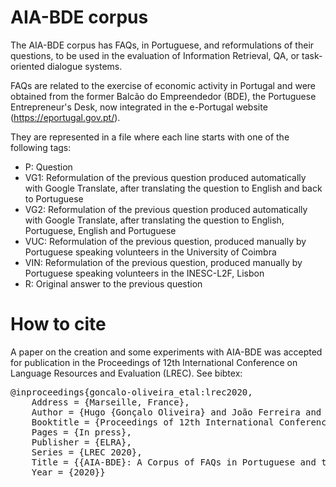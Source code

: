 # AIA-BDE corpus

The AIA-BDE corpus has FAQs, in Portuguese, and reformulations of their questions, to be used in the evaluation of Information Retrieval, QA, or task-oriented dialogue systems.

FAQs are related to the exercise of economic activity in Portugal and were obtained from the former Balcão do Empreendedor (BDE), the Portuguese Entrepreneur's Desk, now integrated in the e-Portugal website (https://eportugal.gov.pt/).

They are represented in a file where each line starts with one of the following tags:
  * P: Question
  * VG1: Reformulation of the previous question produced automatically with Google Translate, after translating the question to English and back to Portuguese
  * VG2: Reformulation of the previous question produced automatically with Google Translate, after translating the question to English, Portuguese, English and Portuguese
  * VUC: Reformulation of the previous question, produced manually by Portuguese speaking volunteers in the University of Coimbra
  * VIN: Reformulation of the previous question, produced manually by Portuguese speaking volunteers in the INESC-L2F, Lisbon
  * R: Original answer to the previous question

# How to cite

A paper on the creation and some experiments with AIA-BDE was accepted for publication in the Proceedings of 12th International Conference on Language Resources and Evaluation (LREC). See bibtex:

<pre>
@inproceedings{goncalo-oliveira_etal:lrec2020,  
	Address = {Marseille, France},  
	Author = {Hugo {Gonçalo Oliveira} and João Ferreira and José Santos and Pedro Fialho and Ricardo Rodrigues and Luísa Coheur and Ana Alves},  
	Booktitle = {Proceedings of 12th International Conference on Language Resources and Evaluation},  
	Pages = {In press},  
	Publisher = {ELRA},  
	Series = {LREC 2020},  
	Title = {{AIA-BDE}: A Corpus of FAQs in Portuguese and their Variations},  
	Year = {2020}}
</pre>
